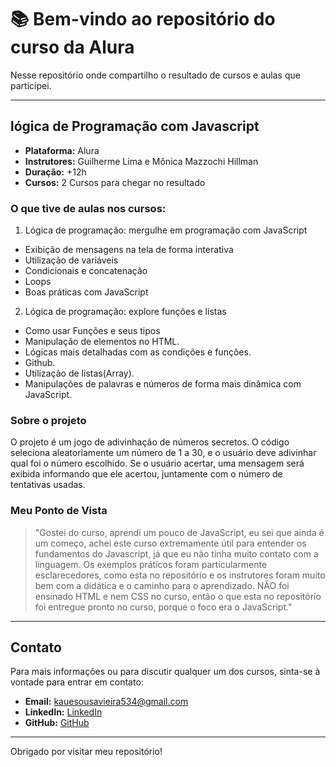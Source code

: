 # 📚 Bem-vindo ao repositório do curso da Alura 

Nesse repositório onde compartilho o resultado de cursos e aulas que participei.

---

## lógica de Programação com Javascript

- **Plataforma:** Alura
- **Instrutores:** Guilherme Lima e Mônica Mazzochi Hillman
- **Duração:** +12h
- **Cursos:** 2 Cursos para chegar no resultado

### O que tive de aulas nos cursos:
1. Lógica de programação: mergulhe em programação com JavaScript
  - Exibição de mensagens na tela de forma interativa
  - Utilização de variáveis
  - Condicionais e concatenação
  - Loops
  - Boas práticas com JavaScript

2. Lógica de programação: explore funções e listas
  - Como usar Funções e seus tipos
  - Manipulação de elementos no HTML.
  - Lógicas mais detalhadas com as condições e funções.
  - Github.
  - Utilização de listas(Array).
  - Manipulações de palavras e números de forma mais dinâmica com JavaScript.

### Sobre o projeto

O projeto é um jogo de adivinhação de números secretos. O código seleciona aleatoriamente um número de 1 a 30, e o usuário deve adivinhar qual foi o número escolhido. Se o usuário acertar, uma mensagem será exibida informando que ele acertou, juntamente com o número de tentativas usadas.

### Meu Ponto de Vista

> "Gostei do curso, aprendi um pouco de JavaScript, eu sei que ainda é um começo, achei este curso extremamente útil para entender os fundamentos do Javascript, já que eu não tinha muito contato com a linguagem. Os exemplos práticos foram particularmente esclarecedores, como esta no repositório e os instrutores foram muito bem com a didática e o caminho para o aprendizado. NÃO foi ensinado HTML e nem CSS no curso, então o que esta no repositório foi entregue pronto no curso, porque o foco era o JavaScript."

---

## Contato

Para mais informações ou para discutir qualquer um dos cursos, sinta-se à vontade para entrar em contato:

- **Email:** [kauesousavieira534@gmail.com](mailto:kauesousavieira534@gmail.com)
- **LinkedIn:** [LinkedIn](https://www.linkedin.com/in/kaue-sousa-vieira/)
- **GitHub:** [GitHub](https://github.com/kauesv)

---

Obrigado por visitar meu repositório!
